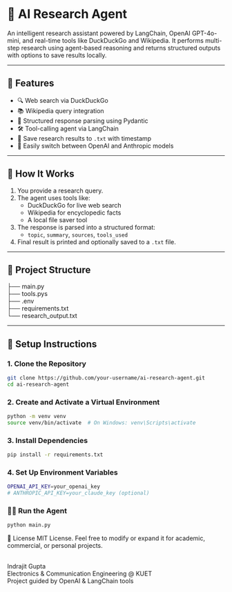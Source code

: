 # 🤖 AI Research Agent

An intelligent research assistant powered by LangChain, OpenAI GPT-4o-mini, and real-time tools like DuckDuckGo and Wikipedia. It performs multi-step research using agent-based reasoning and returns structured outputs with options to save results locally.

---

## 🧠 Features

- 🔍 Web search via DuckDuckGo  
- 📚 Wikipedia query integration  
- 📄 Structured response parsing using Pydantic  
- 🛠 Tool-calling agent via LangChain  
- 💾 Save research results to `.txt` with timestamp  
- 🔀 Easily switch between OpenAI and Anthropic models

---

## 🚀 How It Works

1. You provide a research query.
2. The agent uses tools like:
   - DuckDuckGo for live web search
   - Wikipedia for encyclopedic facts
   - A local file saver tool
3. The response is parsed into a structured format:
   - `topic`, `summary`, `sources`, `tools_used`
4. Final result is printed and optionally saved to a `.txt` file.

---

## 🧩 Project Structure
├── main.py </br>
├── tools.pys</br>
├── .env</br>
├── requirements.txt </br>
└── research_output.txt </br>

---

## 🔧 Setup Instructions

### 1. Clone the Repository

```bash
git clone https://github.com/your-username/ai-research-agent.git
cd ai-research-agent
```

### 2. Create and Activate a Virtual Environment
```bash
python -m venv venv
source venv/bin/activate  # On Windows: venv\Scripts\activate
```

### 3. Install Dependencies

```bash
pip install -r requirements.txt

```
### 4. Set Up Environment Variables
```bash
OPENAI_API_KEY=your_openai_key
# ANTHROPIC_API_KEY=your_claude_key (optional)

```

### 🏃‍♂️ Run the Agent
```bash
python main.py

```
📄 License
MIT License. Feel free to modify or expand it for academic, commercial, or personal projects.

</br>
Indrajit Gupta</br>
Electronics & Communication Engineering @ KUET </br>
Project guided by OpenAI & LangChain tools

